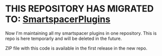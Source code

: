 # THIS REPOSITORY HAS MIGRATED TO: [SmartspacerPlugins](https://github.com/pacjo/SmartspacerPlugins)

Now I'm maintaining all my smartspacer plugins in one repository. This is repo is here temporarly and will be deleted in the future.

ZIP file with this code is available in the first release in the new repo.
